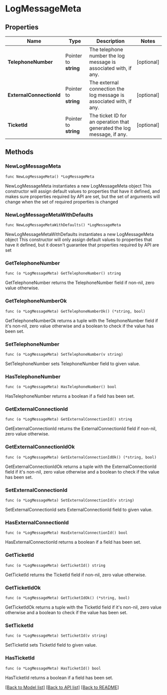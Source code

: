# LogMessageMeta

## Properties

Name | Type | Description | Notes
------------ | ------------- | ------------- | -------------
**TelephoneNumber** | Pointer to **string** | The telephone number the log message is associated with, if any. | [optional] 
**ExternalConnectionId** | Pointer to **string** | The external connection the log message is associated with, if any. | [optional] 
**TicketId** | Pointer to **string** | The ticket ID for an operation that generated the log message, if any. | [optional] 

## Methods

### NewLogMessageMeta

`func NewLogMessageMeta() *LogMessageMeta`

NewLogMessageMeta instantiates a new LogMessageMeta object
This constructor will assign default values to properties that have it defined,
and makes sure properties required by API are set, but the set of arguments
will change when the set of required properties is changed

### NewLogMessageMetaWithDefaults

`func NewLogMessageMetaWithDefaults() *LogMessageMeta`

NewLogMessageMetaWithDefaults instantiates a new LogMessageMeta object
This constructor will only assign default values to properties that have it defined,
but it doesn't guarantee that properties required by API are set

### GetTelephoneNumber

`func (o *LogMessageMeta) GetTelephoneNumber() string`

GetTelephoneNumber returns the TelephoneNumber field if non-nil, zero value otherwise.

### GetTelephoneNumberOk

`func (o *LogMessageMeta) GetTelephoneNumberOk() (*string, bool)`

GetTelephoneNumberOk returns a tuple with the TelephoneNumber field if it's non-nil, zero value otherwise
and a boolean to check if the value has been set.

### SetTelephoneNumber

`func (o *LogMessageMeta) SetTelephoneNumber(v string)`

SetTelephoneNumber sets TelephoneNumber field to given value.

### HasTelephoneNumber

`func (o *LogMessageMeta) HasTelephoneNumber() bool`

HasTelephoneNumber returns a boolean if a field has been set.

### GetExternalConnectionId

`func (o *LogMessageMeta) GetExternalConnectionId() string`

GetExternalConnectionId returns the ExternalConnectionId field if non-nil, zero value otherwise.

### GetExternalConnectionIdOk

`func (o *LogMessageMeta) GetExternalConnectionIdOk() (*string, bool)`

GetExternalConnectionIdOk returns a tuple with the ExternalConnectionId field if it's non-nil, zero value otherwise
and a boolean to check if the value has been set.

### SetExternalConnectionId

`func (o *LogMessageMeta) SetExternalConnectionId(v string)`

SetExternalConnectionId sets ExternalConnectionId field to given value.

### HasExternalConnectionId

`func (o *LogMessageMeta) HasExternalConnectionId() bool`

HasExternalConnectionId returns a boolean if a field has been set.

### GetTicketId

`func (o *LogMessageMeta) GetTicketId() string`

GetTicketId returns the TicketId field if non-nil, zero value otherwise.

### GetTicketIdOk

`func (o *LogMessageMeta) GetTicketIdOk() (*string, bool)`

GetTicketIdOk returns a tuple with the TicketId field if it's non-nil, zero value otherwise
and a boolean to check if the value has been set.

### SetTicketId

`func (o *LogMessageMeta) SetTicketId(v string)`

SetTicketId sets TicketId field to given value.

### HasTicketId

`func (o *LogMessageMeta) HasTicketId() bool`

HasTicketId returns a boolean if a field has been set.


[[Back to Model list]](../README.md#documentation-for-models) [[Back to API list]](../README.md#documentation-for-api-endpoints) [[Back to README]](../README.md)


